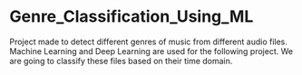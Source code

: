 # Genre_Classification_Using_ML

Project made to detect different genres of music from different audio files. Machine Learning and Deep Learning are used for the following project. We are going to classify these files based on their time domain. 
